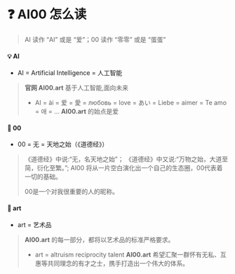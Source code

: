 # ❓ AI00 怎么读

  >AI 读作 “AI” 或是 “爱”；00 读作 “零零” 或是 “蛋蛋”
  >
  
#### 💡 AI

  - AI = Artificial Intelligence = 人工智能

>**官网 AI00.art** 基于人工智能,面向未来
>
>- AI = ài = 爱 = 愛 = любовь = love = あい = Liebe = aimer = Te amo = 애 = ...
>  **AI00.art** 的始点是爱

#### 💋 00

  - 00 = 无 = 天地之始（《道德经》）

>《道德经》中说:“无，名天地之始”；
>《道德经》中又说:“万物之始，大道至简，衍化至繁。”;
>AI00 将从一片空白演化出一个自己的生态圈，00代表着一切的基础。
>
>00是一个对我很重要的人的昵称。

#### 💎 art

  - art = 艺术品

> **AI00.art** 的每一部分，都将以艺术品的标准严格要求。
>
> - art = altruism reciprocity talent
>   **AI00.art** 希望汇聚一群怀有无私、互惠等共同理念的有才之士，携手打造出一个伟大的体系。

